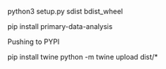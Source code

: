 python3 setup.py sdist bdist_wheel



pip install primary-data-analysis


Pushing to PYPI


 pip install twine
 python -m twine upload dist/*
